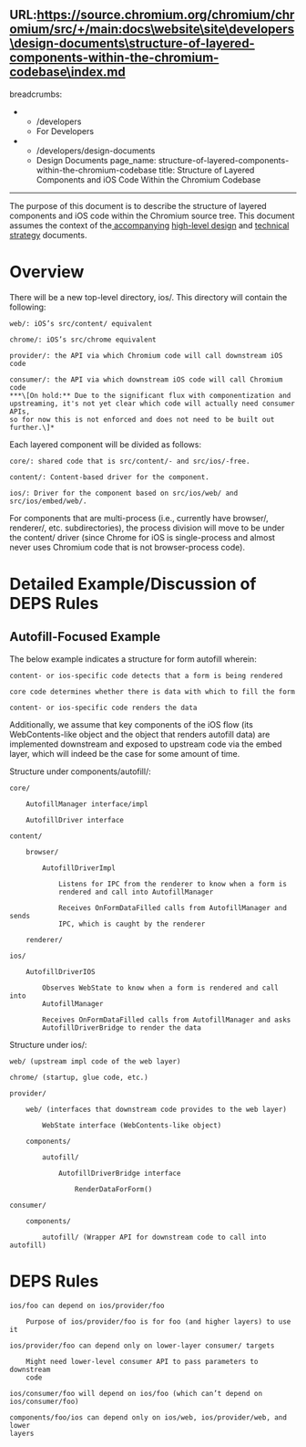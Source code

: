 URL:https://source.chromium.org/chromium/chromium/src/+/main:docs\website\site\developers\design-documents\structure-of-layered-components-within-the-chromium-codebase\index.md
---
breadcrumbs:
- - /developers
  - For Developers
- - /developers/design-documents
  - Design Documents
page_name: structure-of-layered-components-within-the-chromium-codebase
title: Structure of Layered Components and iOS Code Within the Chromium Codebase
---

The purpose of this document is to describe the structure of layered components
and iOS code within the Chromium source tree. This document assumes the context
of the[
accompanying](https://docs.google.com/a/google.com/document/d/1AMPEkXKgVB7vYoSwLrLaZNC3UDJBh0rjkj4W5BA-TUU/edit#heading=h.c66otrtl06ql)
[high-level design](/developers/design-documents/layered-components-design) and
[technical
strategy](/developers/design-documents/layered-components-technical-approach)
documents.

# Overview

There will be a new top-level directory, ios/. This directory will contain the
following:

    web/: iOS’s src/content/ equivalent

    chrome/: iOS’s src/chrome equivalent

    provider/: the API via which Chromium code will call downstream iOS code

    consumer/: the API via which downstream iOS code will call Chromium code
    ***\[On hold:** Due to the significant flux with componentization and
    upstreaming, it's not yet clear which code will actually need consumer APIs,
    so for now this is not enforced and does not need to be built out
    further.\]*

Each layered component will be divided as follows:

    core/: shared code that is src/content/- and src/ios/-free.

    content/: Content-based driver for the component.

    ios/: Driver for the component based on src/ios/web/ and src/ios/embed/web/.

For components that are multi-process (i.e., currently have browser/, renderer/,
etc. subdirectories), the process division will move to be under the content/
driver (since Chrome for iOS is single-process and almost never uses Chromium
code that is not browser-process code).

# Detailed Example/Discussion of DEPS Rules

## Autofill-Focused Example

The below example indicates a structure for form autofill wherein:

    content- or ios-specific code detects that a form is being rendered

    core code determines whether there is data with which to fill the form

    content- or ios-specific code renders the data

Additionally, we assume that key components of the iOS flow (its
WebContents-like object and the object that renders autofill data) are
implemented downstream and exposed to upstream code via the embed layer, which
will indeed be the case for some amount of time.

Structure under components/autofill/:

    core/

        AutofillManager interface/impl

        AutofillDriver interface

    content/

        browser/

            AutofillDriverImpl

                Listens for IPC from the renderer to know when a form is
                rendered and call into AutofillManager

                Receives OnFormDataFilled calls from AutofillManager and sends
                IPC, which is caught by the renderer

        renderer/

    ios/

        AutofillDriverIOS

            Observes WebState to know when a form is rendered and call into
            AutofillManager

            Receives OnFormDataFilled calls from AutofillManager and asks
            AutofillDriverBridge to render the data

Structure under ios/:

    web/ (upstream impl code of the web layer)

    chrome/ (startup, glue code, etc.)

    provider/

        web/ (interfaces that downstream code provides to the web layer)

            WebState interface (WebContents-like object)

        components/

            autofill/

                AutofillDriverBridge interface

                    RenderDataForForm()

    consumer/

        components/

            autofill/ (Wrapper API for downstream code to call into autofill)

# DEPS Rules

    ios/foo can depend on ios/provider/foo

        Purpose of ios/provider/foo is for foo (and higher layers) to use it

    ios/provider/foo can depend only on lower-layer consumer/ targets

        Might need lower-level consumer API to pass parameters to downstream
        code

    ios/consumer/foo will depend on ios/foo (which can’t depend on
    ios/consumer/foo)

    components/foo/ios can depend only on ios/web, ios/provider/web, and lower
    layers
